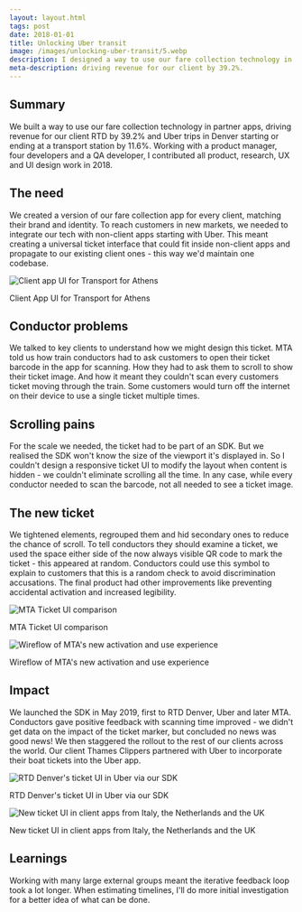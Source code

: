 ```yaml
---
layout: layout.html
tags: post
date: 2018-01-01
title: Unlocking Uber transit
image: /images/unlocking-uber-transit/5.webp
description: I designed a way to use our fare collection technology in partner apps, driving revenue for our client by 39.2%.
meta-description: driving revenue for our client by 39.2%.
---
```

## Summary

We built a way to use our fare collection technology in partner apps, driving revenue for our client RTD by 39.2% and Uber trips in Denver starting or ending at a transport station by 11.6%. Working with a product manager, four developers and a QA developer, I contributed all product, research, UX and UI design work in 2018.

## The need

We created a version of our fare collection app for every client, matching their brand and identity. To reach customers in new markets, we needed to integrate our tech with non-client apps starting with Uber. This meant creating a universal ticket interface that could fit inside non-client apps and propagate to our existing client ones - this way we'd maintain one codebase.

![Client app UI for Transport for Athens](/images/unlocking-uber-transit/woman-using-athens-mobile-travel-app.jpg)<figcaption>Client App UI for Transport for Athens</figcaption>

## Conductor problems

We talked to key clients to understand how we might design this ticket. MTA told us how train conductors had to ask customers to open their ticket barcode in the app for scanning. How they had to ask them to scroll to show their ticket image. And how it meant they couldn't scan every customers ticket moving through the train. Some customers would turn off the internet on their device to use a single ticket multiple times.

## Scrolling pains

For the scale we needed, the ticket had to be part of an SDK. But we realised the SDK won't know the size of the viewport it's displayed in. So I couldn't design a responsive ticket UI to modify the layout when content is hidden - we couldn't eliminate scrolling all the time. In any case, while every conductor needed to scan the barcode, not all needed to see a ticket image.

## The new ticket

We tightened elements, regrouped them and hid secondary ones to reduce the chance of scroll. To tell conductors they should examine a ticket, we used the space either side of the now always visible QR code to mark the ticket - this appeared at random. Conductors could use this symbol to explain to customers that this is a random check to avoid discrimination accusations. The final product had other improvements like preventing accidental activation and increased legibility.

![MTA Ticket UI comparison](/images/unlocking-uber-transit/mta-app-ticket-comparison.png)<figcaption>MTA Ticket UI comparison</figcaption>

![Wireflow of MTA's new activation and use experience](/images/unlocking-uber-transit/mta-new-wireflow-activation.png)<figcaption>Wireflow of MTA's new activation and use experience</figcaption>

## Impact

We launched the SDK in May 2019, first to RTD Denver, Uber and later MTA. Conductors gave positive feedback with scanning time improved - we didn't get data on the impact of the ticket marker, but concluded no news was good news! We then staggered the rollout to the rest of our clients across the world. Our client Thames Clippers partnered with Uber to incorporate their boat tickets into the Uber app.

![RTD Denver's ticket UI in Uber via our SDK](/images/unlocking-uber-transit/rta-via-uber-with-our-SDK.jpg)<figcaption>RTD Denver's ticket UI in Uber via our SDK</figcaption>

![New ticket UI in client apps from Italy, the Netherlands and the UK](/images/unlocking-uber-transit/new-ticket-ui-in-other-apps.png)<figcaption>New ticket UI in client apps from Italy, the Netherlands and the UK</figcaption>

## Learnings

Working with many large external groups meant the iterative feedback loop took a lot longer. When estimating timelines, I'll do more initial investigation for a better idea of what can be done.